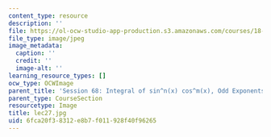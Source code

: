 ```yaml
---
content_type: resource
description: ''
file: https://ol-ocw-studio-app-production.s3.amazonaws.com/courses/18-01sc-single-variable-calculus-fall-2010/6fca20f38312e8b7f011928f40f96265_lec27.jpg
file_type: image/jpeg
image_metadata:
  caption: ''
  credit: ''
  image-alt: ''
learning_resource_types: []
ocw_type: OCWImage
parent_title: 'Session 68: Integral of sin^n(x) cos^m(x), Odd Exponents'
parent_type: CourseSection
resourcetype: Image
title: lec27.jpg
uid: 6fca20f3-8312-e8b7-f011-928f40f96265
---
```

